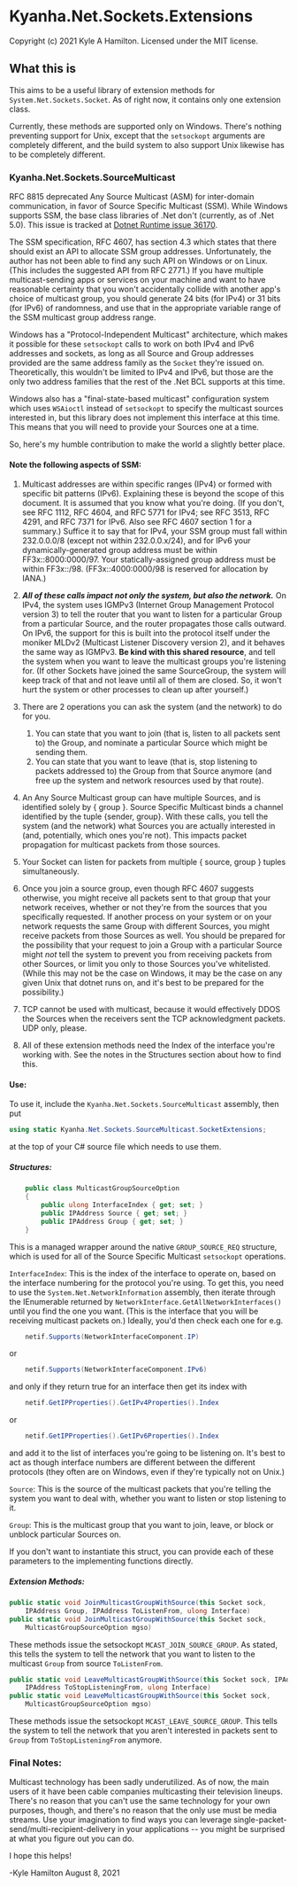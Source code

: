# Kyanha.Net.Sockets.Extensions

Copyright (c) 2021 Kyle A Hamilton. Licensed under the MIT license.

## What this is

This aims to be a useful library of extension methods for `System.Net.Sockets.Socket`.  As of right now, it contains only one extension class.

Currently, these methods are supported only on Windows. There's nothing preventing support for Unix, except that the `setsockopt` arguments are completely different, and the build system to also support Unix likewise has to be completely different.

### Kyanha.Net.Sockets.SourceMulticast

RFC 8815 deprecated Any Source Multicast (ASM) for inter-domain communication, in favor of Source Specific Multicast (SSM). While Windows supports SSM, the base class libraries of .Net don't (currently, as of .Net 5.0). This issue is tracked at [Dotnet Runtime issue 36170](https://github.com/dotnet/runtime/issues/36170).

The SSM specification, RFC 4607, has section 4.3 which states that there should exist an API to allocate SSM group addresses. Unfortunately, the author has not been able to find any such API on Windows or on Linux. (This includes the suggested API from RFC 2771.) If you have multiple multicast-sending apps or services on your machine and want to have reasonable certainty that you won't accidentally collide with another app's choice of multicast group, you should generate 24 bits (for IPv4) or 31 bits (for IPv6) of randomness, and use that in the appropriate variable range of the SSM multicast group address range.

Windows has a "Protocol-Independent Multicast" architecture, which makes it possible for these `setsockopt` calls to work on both IPv4 and IPv6 addresses and sockets, as long as all Source and Group addresses provided are the same address family as the `Socket` they're issued on. Theoretically, this wouldn't be limited to IPv4 and IPv6, but those are the only two address families that the rest of the .Net BCL supports at this time.

Windows also has a "final-state-based multicast" configuration system which uses `WSAioctl` instead of `setsockopt` to specify the multicast sources interested in, but this library does not implement this interface at this time. This means that you will need to provide your Sources one at a time.

So, here's my humble contribution to make the world a slightly better place.

#### Note the following aspects of SSM:

1. Multicast addresses are within specific ranges (IPv4) or formed with specific bit patterns (IPv6). Explaining these is beyond the scope of this document. It is assumed that you know what you're doing. (If you don't, see RFC 1112, RFC 4604, and RFC 5771 for IPv4; see RFC 3513, RFC 4291, and RFC 7371 for IPv6.  Also see RFC 4607 section 1 for a summary.) Suffice it to say that for IPv4, your SSM group must fall within 232.0.0.0/8 (except not within 232.0.0.x/24), and for IPv6 your dynamically-generated group address must be within FF3x\:\:8000\:0000/97. Your statically-assigned group address must be within FF3x\:\:/98. (FF3x\:\:4000\:0000/98 is reserved for allocation by IANA.)

2. **_All of these calls impact not only the system, but also the network._** On IPv4, the system uses IGMPv3 (Internet Group Management Protocol version 3) to tell the router that you want to listen for a particular Group from a particular Source, and the router propagates those calls outward. On IPv6, the support for this is built into the protocol itself under the moniker MLDv2 (Multicast Listener Discovery version 2), and it behaves the same way as IGMPv3. **Be kind with this shared resource**, and tell the system when you want to leave the multicast groups you're listening for. (If other Sockets have joined the same SourceGroup, the system will keep track of that and not leave until all of them are closed. So, it won't hurt the system or other processes to clean up after yourself.)

3. There are 2 operations you can ask the system (and the network) to do for you.
    1. You can state that you want to join (that is, listen to all packets sent to) the Group, and nominate a particular Source which might be sending them.
    2. You can state that you want to leave (that is, stop listening to packets addressed to) the Group from that Source anymore (and free up the system and network resources used by that route).

4. An Any Source Multicast group can have multiple Sources, and is identified solely by { group }. Source Specific Multicast binds a channel identified by the tuple {sender, group}. With these calls, you tell the system (and the network) what Sources you are actually interested in (and, potentially, which ones you're not). This impacts packet propagation for multicast packets from those sources.

5. Your Socket can listen for packets from multiple { source, group } tuples simultaneously.

6. Once you join a source group, even though RFC 4607 suggests otherwise, you might receive all packets sent to that group that your network receives, whether or not they're from the sources that you specifically requested. If another process on your system or on your network requests the same Group with different Sources, you might receive packets from those Sources as well. You should be prepared for the possibility that your request to join a Group with a particular Source might *not* tell the system to prevent you from receiving packets from other Sources, or limit you only to those Sources you've whitelisted.  (While this may not be the case on Windows, it may be the case on any given Unix that dotnet runs on, and it's best to be prepared for the possibility.)

7. TCP cannot be used with multicast, because it would effectively DDOS the Sources when the receivers sent the TCP acknowledgment packets. UDP only, please.

8. All of these extension methods need the Index of the interface you're working with. See the notes in the Structures section about how to find this.

#### Use:
To use it, include the `Kyanha.Net.Sockets.SourceMulticast` assembly, then put
```cs
using static Kyanha.Net.Sockets.SourceMulticast.SocketExtensions;
```
at the top of your C# source file which needs to use them.

##### Structures:

```cs
    public class MulticastGroupSourceOption
    {
        public ulong InterfaceIndex { get; set; }
        public IPAddress Source { get; set; }
        public IPAddress Group { get; set; }
    }
```

This is a managed wrapper around the native `GROUP_SOURCE_REQ` structure, which is used for all of the Source Specific Multicast `setsockopt` operations.

`InterfaceIndex`: This is the index of the interface to operate on, based on the interface numbering for the protocol you're using. To get this, you need to use the `System.Net.NetworkInformation` assembly, then iterate through the IEnumerable returned by `NetworkInterface.GetAllNetworkInterfaces()` until you find the one you want.  (This is the interface that you will be receiving multicast packets on.) Ideally, you'd then check each one for e.g.
```cs
    netif.Supports(NetworkInterfaceComponent.IP)
```
or
```cs
    netif.Supports(NetworkInterfaceComponent.IPv6)
```
and only if they return true for an interface then get its index with
```cs
    netif.GetIPProperties().GetIPv4Properties().Index
```
or
```cs
    netif.GetIPProperties().GetIPv6Properties().Index
```
and add it to the list of interfaces you're going to be listening on. It's best to act as though interface numbers are different between the different protocols (they often are on Windows, even if they're typically not on Unix.)

`Source`: This is the source of the multicast packets that you're telling the system you want to deal with, whether you want to listen or stop listening to it.

`Group`: This is the multicast group that you want to join, leave, or block or unblock particular Sources on.

If you don't want to instantiate this struct, you can provide each of these parameters to the implementing functions directly.

##### Extension Methods:

```cs
public static void JoinMulticastGroupWithSource(this Socket sock,
    IPAddress Group, IPAddress ToListenFrom, ulong Interface)
public static void JoinMulticastGroupWithSource(this Socket sock,
    MulticastGroupSourceOption mgso)
```
These methods issue the setsockopt `MCAST_JOIN_SOURCE_GROUP`. As stated, this tells the system to tell the network that you want to listen to the multicast `Group` from source `ToListenFrom`.

```cs
public static void LeaveMulticastGroupWithSource(this Socket sock, IPAddress Group,
    IPAddress ToStopListeningFrom, ulong Interface)
public static void LeaveMulticastGroupWithSource(this Socket sock,
    MulticastGroupSourceOption mgso)
```
These methods issue the setsockopt `MCAST_LEAVE_SOURCE_GROUP`. This tells the system to tell the network that you aren't interested in packets sent to `Group` from `ToStopListeningFrom` anymore. 

### Final Notes:

Multicast technology has been sadly underutilized. As of now, the main users of it have been cable companies multicasting their television lineups. There's no reason that you can't use the same technology for your own purposes, though, and there's no reason that the only use must be media streams. Use your imagination to find ways you can leverage single-packet-send/multi-recipient-delivery in your applications -- you might be surprised at what you figure out you can do.

I hope this helps!

-Kyle Hamilton
August 8, 2021

